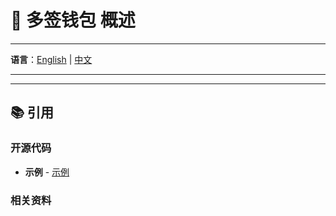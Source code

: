 # 🔐 多签钱包 概述

---

**语言**：[English](./README.md) | [中文](./README_zh.md)  

---




---

## 📚 引用

### 开源代码
- **示例** - [示例](https://example.com/abc)

### 相关资料